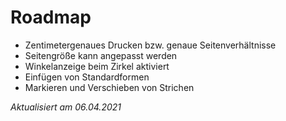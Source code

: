 # Roadmap
- Zentimetergenaues Drucken bzw. genaue Seitenverhältnisse
- Seitengröße kann angepasst werden
- Winkelanzeige beim Zirkel aktiviert
- Einfügen von Standardformen
- Markieren und Verschieben von Strichen

*Aktualisiert am 06.04.2021*
